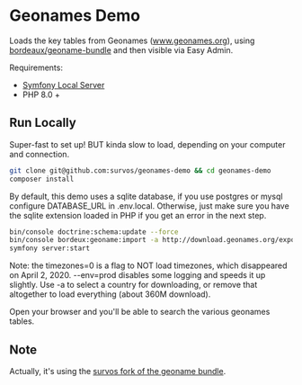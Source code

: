 # Geonames Demo

Loads the key tables from Geonames (www.geonames.org), using 
[bordeaux/geoname-bundle](https://github.com/bordeux/geoname-bundle)
and then visible via Easy Admin.

Requirements:

* [Symfony Local Server](https://symfony.com/doc/current/setup/symfony_server.html)
* PHP 8.0 +

## Run Locally

Super-fast to set up!  BUT kinda slow to load, depending on your computer and connection.

```bash
git clone git@github.com:survos/geonames-demo && cd geonames-demo
composer install
```

By default, this demo uses a sqlite database, if you use postgres or mysql configure DATABASE_URL in .env.local.  Otherwise, just make sure you have the sqlite extension loaded in PHP if you get an error in the next step.

```bash
bin/console doctrine:schema:update --force
bin/console bordeux:geoname:import -a http://download.geonames.org/export/dump/US.zip --timezones=0 --env=prod
symfony server:start 
```

Note: the timezones=0 is a flag to NOT load timezones, which disappeared on April 2, 2020.  --env=prod disables some logging and speeds it up slightly.  Use -a to select a country for downloading, or remove that altogether to load everything (about 360M download).

Open your browser and you'll be able to search the various geonames tables.

## Note

Actually, it's using the [survos fork of the geoname bundle](https://github.com/survos/geoname-bundle).

